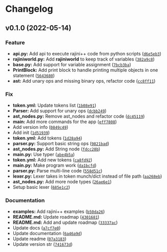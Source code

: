 # Changelog

<!--next-version-placeholder-->

## v0.1.0 (2022-05-14)
### Feature
* **api.py:** Add api to execute rajini++ code from python scripts ([`d6e5eb3`](https://github.com/aadhithya/rajiniPP/commit/d6e5eb37b8cce82e4b80762480d0ab8284882a76))
* **__rajiniworld__.py:** Add __rajiniworld__ to keep track of variables ([`382a9c8`](https://github.com/aadhithya/rajiniPP/commit/382a9c8fb043f35847721fa6590fbb5041d3c1a0))
* **base.py:** Add support for variable assignment ([`7bcb3ba`](https://github.com/aadhithya/rajiniPP/commit/7bcb3ba954183f0225b1be1e36b6ff4f287072ae))
* **PrintBlock:** Add print block to handle printing multiple objects in one statement ([`5643680`](https://github.com/aadhithya/rajiniPP/commit/5643680ff7451436d689fee5f39dd6a0f1fd433a))
* **ast:** Add unary ops and missing binary ops, refactor code ([`cc8ff11`](https://github.com/aadhithya/rajiniPP/commit/cc8ff11c4fdf0a354938f423329d397a50e92b4a))

### Fix
* **token.yml:** Update tokens list ([`1b08e91`](https://github.com/aadhithya/rajiniPP/commit/1b08e913724801dd8084bbd21fd0495e2616ab6b))
* **Parser:** Add support for unary ops ([`dcbb249`](https://github.com/aadhithya/rajiniPP/commit/dcbb249c3f53e0708635c5656531fa5925617911))
* **ast_nodes.py:** Remove ast_nodes and refactor code ([`dc45119`](https://github.com/aadhithya/rajiniPP/commit/dc45119aa11b25a8094cb80cfee90cff304bce36))
* **__main__:** Add more commands for the app ([`eff7808`](https://github.com/aadhithya/rajiniPP/commit/eff7808a7a8304ca0ea3b1ca2541fb8f83ee5070))
* Add version info ([`0849c49`](https://github.com/aadhithya/rajiniPP/commit/0849c49fb340926f6ac3894631ab63a50885c425))
* Add init ([`1d51939`](https://github.com/aadhithya/rajiniPP/commit/1d5193993b0e2a3e642093dbc545721c82708131))
* **token.yml:** Add tokens ([`1d28a94`](https://github.com/aadhithya/rajiniPP/commit/1d28a9492de1215976bdeafcb9b170d5d9bb77d0))
* **parser.py:** Support basic string ops ([`9821bad`](https://github.com/aadhithya/rajiniPP/commit/9821badc5fa61a88586bdbf6223c10a8aa37be4b))
* **ast_nodes.py:** Add String node ([`fdcc28b`](https://github.com/aadhithya/rajiniPP/commit/fdcc28b53f9dc27d265f26a7795030dfff9faf74))
* **__main__.py:** Use typer ([`abe4b5a`](https://github.com/aadhithya/rajiniPP/commit/abe4b5a47abff0620be5dc299c1b24bbf01d1b2e))
* **token.yml:** Add new tokens ([`ca8fd92`](https://github.com/aadhithya/rajiniPP/commit/ca8fd92e28618ae2998441fc99c50c7421342951))
* **__main__.py:** Make program work ([`da1bcfd`](https://github.com/aadhithya/rajiniPP/commit/da1bcfd105414e82574803eabf68ee1bfbbb6cf6))
* **parser.py:** Parse multi-line code ([`558d51c`](https://github.com/aadhithya/rajiniPP/commit/558d51ce9b1caabc056630b1902cebfb5d457f9b))
* **lexer.py:** Lexer takes in token munch/dict instead of file path ([`aa268eb`](https://github.com/aadhithya/rajiniPP/commit/aa268ebd57b2fc6ec8254689cb1665eb7313aa2c))
* **ast_nodes.py:** Add more node types ([`26ae6e1`](https://github.com/aadhithya/rajiniPP/commit/26ae6e1613e52d59822c0539d68e0184a904c8d7))
* Setup basic lexer ([`685e1c2`](https://github.com/aadhithya/rajiniPP/commit/685e1c27cf629839b332271edc8f9852bc3c832d))

### Documentation
* **examples:** Add rajini++ examples ([`b50da26`](https://github.com/aadhithya/rajiniPP/commit/b50da260ea5f5243169b40afc285bb980977edf2))
* **README.md:** Update roadmap ([`4301681`](https://github.com/aadhithya/rajiniPP/commit/430168149d59ada890961874d82e789d996bfabc))
* **README.md:** Add and update roadmap ([`33337ac`](https://github.com/aadhithya/rajiniPP/commit/33337acc9220315dbed91b9a0097d611fccf5ddb))
* Update docs ([`a7cf7e0`](https://github.com/aadhithya/rajiniPP/commit/a7cf7e0d7227c8efc76e9bb6968f817425132b2a))
* Update documentation ([`6a46a9d`](https://github.com/aadhithya/rajiniPP/commit/6a46a9d038b22717820202464edd441f1ed8c3af))
* Update readme ([`07a3183`](https://github.com/aadhithya/rajiniPP/commit/07a3183fd7fcad9f7ef3de06790541c6b1cee196))
* Update version str ([`741673d`](https://github.com/aadhithya/rajiniPP/commit/741673d3a6b85bfa82f9f402f6767c3a73f31f65))
